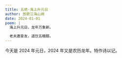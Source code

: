 ```yaml
---
title: 五绝·海上升元日
author: 放歌江海山阙
date: 2024-01-01
poem: |
  海上升元日，龙年万象新。

  老夫邀挚友，遥饮五粮醇。
---
```


今天是 2024 年元日，2024 年又是农历龙年。特作诗以记。
